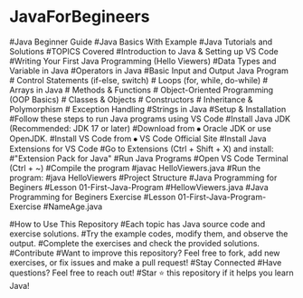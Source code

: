 # JavaForBegineers
#Java Beginner Guide #Java Basics With Example #Java Tutorials and Solutions
#TOPICS Covered
    #Introduction to Java & Setting up VS Code
    #Writing Your First Java Programming (Hello Viewers)
    #Data Types and Variable in Java
    #Operators in Java
    #Basic Input and Output Java Program
    # Control Statements (if-else, switch)
    # Loops (for, while, do-while)
    # Arrays in Java
    # Methods & Functions
    # Object-Oriented Programming (OOP Basics)
    # Classes & Objects
    # Constructors
    # Inheritance & Polymorphism
    # Exception Handling
    #Strings in Java
#Setup & Installation
    #Follow these steps to run Java programs using VS Code
    #Install Java JDK (Recommended: JDK 17 or later)
    #Download from ⦁	Oracle JDK or use OpenJDK.
    #Install VS Code from ⦁	VS Code Official Site
    #Install Java Extensions for VS Code
      #Go to Extensions (Ctrl + Shift + X) and install:
          #"Extension Pack for Java"
    #Run Java Programs
    #Open VS Code Terminal (Ctrl + ~)
#Compile the program
  #javac HelloViewers.java
#Run the program:
  #java HelloViewers
#Project Structure
  #Java Programming for Beginers
    #Lesson 01-First-Java-Program
      #HellowViewers.java
  #Java Programming for Beginers Exercise
    #Lesson 01-First-Java-Program-Exercise
      #NameAge.java
    
#How to Use This Repository
  #Each topic has Java source code and exercise solutions.
  #Try the example codes, modify them, and observe the output.
  #Complete the exercises and check the provided solutions.
#Contribute
  #Want to improve this repository? Feel free to fork, add new exercises, or fix issues and make a pull request!
#Stay Connected
  #Have questions? Feel free to reach out!
  #Star ⭐ this repository if it helps you learn Java!

